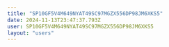```yaml
---
title: "SP10GF5V4M649NYAT49SC97MGZX556DP98JM6XKS5"
date: 2024-11-13T23:47:37.793Z
user: SP10GF5V4M649NYAT49SC97MGZX556DP98JM6XKS5
layout: "users"
---
```

    